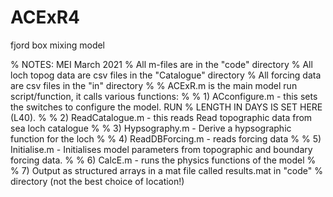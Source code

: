 # ACExR4
fjord box mixing model

% NOTES: MEI March 2021
% All m-files are in the "code" directory
% All loch topog data are csv files in the "Catalogue" directory
% All forcing data are csv files in the "in" directory
% 
% ACExR.m is the main model run script/function, it calls various functions:
% 
% 1) ACconfigure.m - this sets the switches to configure the model. RUN
% LENGTH IN DAYS IS SET HERE (L40).
% 
% 2) ReadCatalogue.m - this reads Read topographic data from sea loch catalogue
% 
% 3) Hypsography.m - Derive a hypsographic function for the loch
% 
% 4) ReadDBForcing.m - reads forcing data
% 
% 5) Initialise.m - Initialises model parameters from topographic and boundary forcing data.
% 
% 6) CalcE.m - runs the physics functions of the model
%
% 7) Output as structured arrays in a mat file called results.mat in "code"
% directory (not the best choice of location!)
